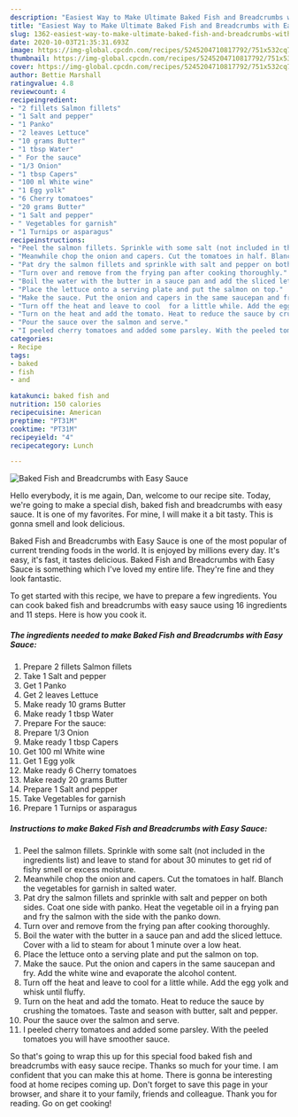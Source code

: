 ```yaml
---
description: "Easiest Way to Make Ultimate Baked Fish and Breadcrumbs with Easy Sauce"
title: "Easiest Way to Make Ultimate Baked Fish and Breadcrumbs with Easy Sauce"
slug: 1362-easiest-way-to-make-ultimate-baked-fish-and-breadcrumbs-with-easy-sauce
date: 2020-10-03T21:35:31.693Z
image: https://img-global.cpcdn.com/recipes/5245204710817792/751x532cq70/baked-fish-and-breadcrumbs-with-easy-sauce-recipe-main-photo.jpg
thumbnail: https://img-global.cpcdn.com/recipes/5245204710817792/751x532cq70/baked-fish-and-breadcrumbs-with-easy-sauce-recipe-main-photo.jpg
cover: https://img-global.cpcdn.com/recipes/5245204710817792/751x532cq70/baked-fish-and-breadcrumbs-with-easy-sauce-recipe-main-photo.jpg
author: Bettie Marshall
ratingvalue: 4.8
reviewcount: 4
recipeingredient:
- "2 fillets Salmon fillets"
- "1 Salt and pepper"
- "1 Panko"
- "2 leaves Lettuce"
- "10 grams Butter"
- "1 tbsp Water"
- " For the sauce"
- "1/3 Onion"
- "1 tbsp Capers"
- "100 ml White wine"
- "1 Egg yolk"
- "6 Cherry tomatoes"
- "20 grams Butter"
- "1 Salt and pepper"
- " Vegetables for garnish"
- "1 Turnips or asparagus"
recipeinstructions:
- "Peel the salmon fillets. Sprinkle with some salt (not included in the ingredients list) and leave to stand for about 30 minutes to get rid of fishy smell or excess moisture."
- "Meanwhile chop the onion and capers. Cut the tomatoes in half. Blanch the vegetables for garnish in salted water."
- "Pat dry the salmon fillets and sprinkle with salt and pepper on both sides. Coat one side with panko. Heat the vegetable oil in a frying pan and fry the salmon with the side with the panko down."
- "Turn over and remove from the frying pan after cooking thoroughly."
- "Boil the water with the butter in a sauce pan and add the sliced lettuce. Cover with a lid to steam for about 1 minute over a low heat."
- "Place the lettuce onto a serving plate and put the salmon on top."
- "Make the sauce. Put the onion and capers in the same saucepan and fry. Add the white wine and evaporate the alcohol content."
- "Turn off the heat and leave to cool  for a little while. Add the egg yolk and whisk until fluffy."
- "Turn on the heat and add the tomato. Heat to reduce the sauce by crushing the tomatoes. Taste and season with butter, salt and pepper."
- "Pour the sauce over the salmon and serve."
- "I peeled cherry tomatoes and added some parsley. With the peeled tomatoes you will have smoother sauce."
categories:
- Recipe
tags:
- baked
- fish
- and

katakunci: baked fish and 
nutrition: 150 calories
recipecuisine: American
preptime: "PT31M"
cooktime: "PT31M"
recipeyield: "4"
recipecategory: Lunch

---
```



![Baked Fish and Breadcrumbs with Easy Sauce](https://img-global.cpcdn.com/recipes/5245204710817792/751x532cq70/baked-fish-and-breadcrumbs-with-easy-sauce-recipe-main-photo.jpg)

Hello everybody, it is me again, Dan, welcome to our recipe site. Today, we're going to make a special dish, baked fish and breadcrumbs with easy sauce. It is one of my favorites. For mine, I will make it a bit tasty. This is gonna smell and look delicious.



Baked Fish and Breadcrumbs with Easy Sauce is one of the most popular of current trending foods in the world. It is enjoyed by millions every day. It's easy, it's fast, it tastes delicious. Baked Fish and Breadcrumbs with Easy Sauce is something which I've loved my entire life. They're fine and they look fantastic.


To get started with this recipe, we have to prepare a few ingredients. You can cook baked fish and breadcrumbs with easy sauce using 16 ingredients and 11 steps. Here is how you cook it.

<!--inarticleads1-->

##### The ingredients needed to make Baked Fish and Breadcrumbs with Easy Sauce:

1. Prepare 2 fillets Salmon fillets
1. Take 1 Salt and pepper
1. Get 1 Panko
1. Get 2 leaves Lettuce
1. Make ready 10 grams Butter
1. Make ready 1 tbsp Water
1. Prepare  For the sauce:
1. Prepare 1/3 Onion
1. Make ready 1 tbsp Capers
1. Get 100 ml White wine
1. Get 1 Egg yolk
1. Make ready 6 Cherry tomatoes
1. Make ready 20 grams Butter
1. Prepare 1 Salt and pepper
1. Take  Vegetables for garnish
1. Prepare 1 Turnips or asparagus




<!--inarticleads2-->

##### Instructions to make Baked Fish and Breadcrumbs with Easy Sauce:

1. Peel the salmon fillets. Sprinkle with some salt (not included in the ingredients list) and leave to stand for about 30 minutes to get rid of fishy smell or excess moisture.
1. Meanwhile chop the onion and capers. Cut the tomatoes in half. Blanch the vegetables for garnish in salted water.
1. Pat dry the salmon fillets and sprinkle with salt and pepper on both sides. Coat one side with panko. Heat the vegetable oil in a frying pan and fry the salmon with the side with the panko down.
1. Turn over and remove from the frying pan after cooking thoroughly.
1. Boil the water with the butter in a sauce pan and add the sliced lettuce. Cover with a lid to steam for about 1 minute over a low heat.
1. Place the lettuce onto a serving plate and put the salmon on top.
1. Make the sauce. Put the onion and capers in the same saucepan and fry. Add the white wine and evaporate the alcohol content.
1. Turn off the heat and leave to cool  for a little while. Add the egg yolk and whisk until fluffy.
1. Turn on the heat and add the tomato. Heat to reduce the sauce by crushing the tomatoes. Taste and season with butter, salt and pepper.
1. Pour the sauce over the salmon and serve.
1. I peeled cherry tomatoes and added some parsley. With the peeled tomatoes you will have smoother sauce.




So that's going to wrap this up for this special food baked fish and breadcrumbs with easy sauce recipe. Thanks so much for your time. I am confident that you can make this at home. There is gonna be interesting food at home recipes coming up. Don't forget to save this page in your browser, and share it to your family, friends and colleague. Thank you for reading. Go on get cooking!
